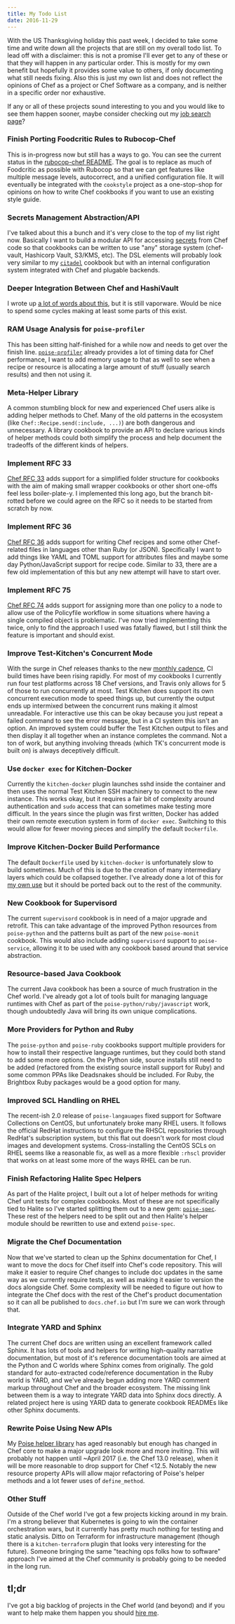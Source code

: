 ```yaml
---
title: My Todo List
date: 2016-11-29
---
```


With the US Thanksgiving holiday this past week, I decided to take some time and
write down all the projects that are still on my overall todo list. To lead off
with a disclaimer: this is not a promise I'll ever get to any of these or that
they will happen in any particular order. This is mostly for my own benefit but
hopefully it provides some value to others, if only documenting what still needs
fixing. Also this is just my own list and does not reflect the opinions of Chef
as a project or Chef Software as a company, and is neither in a specific order
nor exhaustive.

If any or all of these projects sound interesting to you and you would like to
see them happen sooner, maybe consider checking out my [job search page](/hire-me/)?

### Finish Porting Foodcritic Rules to Rubocop-Chef

This is in-progress now but still has a ways to go. You can see the current
status in the [rubocop-chef README](https://github.com/poise/rubocop-chef/).
The goal is to replace as much of Foodcritic as possible with Rubocop so that
we can get features like multiple message levels, autocorrect, and a unified
configuration file. It will eventually be integrated with the `cookstyle` project
as a one-stop-shop for opinions on how to write Chef cookbooks if you want to
use an existing style guide.

### Secrets Management Abstraction/API

I've talked about this a bunch and it's very close to the top of my list right
now. Basically I want to build a modular API for accessing [secrets](/talks/secrets/)
from Chef code so that cookbooks can be written to use "any" storage system (chef-vault,
Hashicorp Vault, S3/KMS, etc). The DSL elements will probably look very similar
to my [`citadel`](https://github.com/poise/citadel/) cookbook but with an internal
configuration system integrated with Chef and plugable backends.

### Deeper Integration Between Chef and HashiVault

I wrote up [a lot of words about this](/chef-and-vault/), but it is still vaporware.
Would be nice to spend some cycles making at least some parts of this exist.

### RAM Usage Analysis for `poise-profiler`

This has been sitting half-finished for a while now and needs to get over the
finish line. [`poise-profiler`](https://github.com/poise/poise-profiler/)
already provides a lot of timing data for Chef performance, I want to add memory
usage to that as well to see when a recipe or resource is allocating a large
amount of stuff (usually search results) and then not using it.

### Meta-Helper Library

A common stumbling block for new and experienced Chef users alike is adding
helper methods to Chef. Many of the old patterns in the ecosystem (like `Chef::Recipe.send(:include, ...)`)
are both dangerous and unnecessary. A library cookbook to provide an API to
declare various kinds of helper methods could both simplify the process and
help document the tradeoffs of the different kinds of helpers.

### Implement RFC 33

[Chef RFC 33](https://github.com/chef/chef-rfc/blob/master/rfc033-root-aliases.md)
adds support for a simplified folder structure for cookbooks with the aim of
making small wrapper cookbooks or other short one-offs feel less boiler-plate-y.
I implemented this long ago, but the branch bit-rotted before we could agree on
the RFC so it needs to be started from scratch by now.

### Implement RFC 36

[Chef RFC 36](https://github.com/chef/chef-rfc/blob/master/rfc036-dialects.md)
adds support for writing Chef recipes and some other Chef-related files in
languages other than Ruby (or JSON). Specifically I want to add things like
YAML and TOML support for attributes files and maybe some day Python/JavaScript
support for recipe code. Similar to 33, there are a few old implementation of
this but any new attempt will have to start over.

### Implement RFC 75

[Chef RFC 74](https://github.com/chef/chef-rfc/blob/master/rfc075-multi-policy.md)
adds support for assigning more than one policy to a node to allow use of the
Policyfile workflow in some situations where having a single compiled object is
problematic. I've now tried implementing this twice, only to find the approach
I used was fatally flawed, but I still think the feature is important and
should exist.

### Improve Test-Kitchen's Concurrent Mode

With the surge in Chef releases thanks to the new [monthly cadence](https://github.com/chef/chef-rfc/blob/master/rfc081-release-cadence.md),
CI build times have been rising rapidly. For most of my cookbooks I currently
run four test platforms across 18 Chef versions, and Travis only allows for
5 of those to run concurrently at most. Test Kitchen does support its own
concurrent execution mode to speed things up, but currently the output ends up
intermixed between the concurrent runs making it almost unreadable. For
interactive use this can be okay because you just repeat a failed command to
see the error message, but in a CI system this isn't an option. An improved
system could buffer the Test Kitchen output to files and then display it all
together when an instance completes the command. Not a ton of work, but anything
involving threads (which TK's concurrent mode is built on) is always deceptively
difficult.

### Use `docker exec` for Kitchen-Docker

Currently the `kitchen-docker` plugin launches sshd inside the container and
then uses the normal Test Kitchen SSH machinery to connect to the new instance.
This works okay, but it requires a fair bit of complexity around authentication
and `sudo` access that can sometimes make testing more difficult. In the years
since the plugin was first written, Docker has added their own remote
execution system in form of `docker exec`. Switching to this would allow for fewer
moving pieces and simplify the default `Dockerfile`.

### Improve Kitchen-Docker Build Performance

The default `Dockerfile` used by `kitchen-docker` is unfortunately slow to
build sometimes. Much of this is due to the creation of many intermediary
layers which could be collapsed together. I've already done a lot of this for
[my own use](https://github.com/poise/poise-boiler/blob/master/lib/poise_boiler/helpers/kitchen/Dockerfile.erb)
but it should be ported back out to the rest of the community.

### New Cookbook for Supervisord

The current `supervisord` cookbook is in need of a major upgrade and retrofit. This can
take advantage of the improved Python resources from `poise-python` and the
patterns built as part of the new `poise-monit` cookbook. This would also include
adding `supervisord` support to `poise-service`, allowing it to be used with
any cookbook based around that service abstraction.

### Resource-based Java Cookbook

The current Java cookbook has been a source of much frustration in the Chef
world. I've already got a lot of tools built for managing language runtimes
with Chef as part of the `poise-python/ruby/javascript` work, though undoubtedly
Java will bring its own unique complications.

### More Providers for Python and Ruby

The `poise-python` and `poise-ruby` cookbooks support multiple providers for
how to install their respective language runtimes, but they could both stand
to add some more options. On the Python side, source installs still need to be
added (refactored from the existing source install support for Ruby) and some
common PPAs like Deadsnakes should be included. For Ruby, the Brightbox Ruby
packages would be a good option for many.

### Improved SCL Handling on RHEL

The recent-ish 2.0 release of `poise-langauages` fixed support for Software
Collections on CentOS, but unfortunately broke many RHEL users. It follows the
official RedHat instructions to configure the RHSCL repositories through RedHat's
subscription system, but this flat out doesn't work for most cloud images and
development systems. Cross-installing the CentOS SCLs on RHEL seems like a reasonable
fix, as well as a more flexible `:rhscl` provider that works on at least some
more of the ways RHEL can be run.

### Finish Refactoring Halite Spec Helpers

As part of the Halite project, I built out a lot of helper methods for writing
Chef unit tests for complex cookbooks. Most of these are not specifically tied
to Halite so I've started splitting them out to a new gem: [`poise-spec`](https://github.com/poise/poise-spec).
These rest of the helpers need to be split out and then Halite's helper module
should be rewritten to use and extend `poise-spec`.

### Migrate the Chef Documentation

Now that we've started to clean up the Sphinx documentation for Chef, I want to
move the docs for Chef itself into Chef's code repository. This will make it
easier to require Chef changes to include doc updates in the same way as we
currently require tests, as well as making it easier to version the docs alongside
Chef. Some complexity will be needed to figure out how to integrate the Chef
docs with the rest of the Chef's product documentation so it can all be published
to `docs.chef.io` but I'm sure we can work through that.

### Integrate YARD and Sphinx

The current Chef docs are written using an excellent framework called Sphinx.
It has lots of tools and helpers for writing high-quality narrative documentation,
but most of it's reference documentation tools are aimed at the Python and C
worlds where Sphinx comes from originally. The gold standard for auto-extracted
code/reference documentation in the Ruby world is YARD, and we've already begun
adding more YARD comment markup throughout Chef and the broader ecosystem. The
missing link between them is a way to integrate YARD data into Sphinx docs
directly. A related project here is using YARD data to generate cookbook
READMEs like other Sphinx documents.

### Rewrite Poise Using New APIs

My [Poise helper library](https://github.com/poise/poise/) has aged reasonably
but enough has changed in Chef core to make a major upgrade look more and more
inviting. This will probably not happen until ~April 2017 (i.e. the Chef 13.0
release), when it will be more reasonable to drop support for Chef <12.5.
Notably the new resource property APIs will allow major refactoring of Poise's
helper methods and a lot fewer uses of `define_method`.

### Other Stuff

Outside of the Chef world I've got a few projects kicking around in my brain.
I'm a strong believer that Kubernetes is going to win the container orchestration
wars, but it currently has pretty much nothing for testing and static analysis.
Ditto on Terraform for infrastructure management (though there is a
`kitchen-terraform` plugin that looks very interesting for the future). Someone bringing
the same "teaching ops folks how to software" approach I've aimed at the Chef community
is probably going to be needed in the long run.

## tl;dr

I've got a big backlog of projects in the Chef world (and beyond) and if you want to help
make them happen you should [hire me](/hire-me/).
